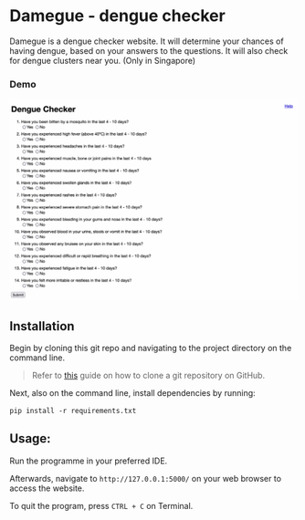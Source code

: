 # Damegue - dengue checker

Damegue is a dengue checker website. It will determine your chances of having dengue, based on your answers to the questions.
It will also check for dengue clusters near you. (Only in Singapore)

### Demo

![Demo](img/demo.gif)

## Installation

Begin by cloning this git repo and navigating to the project directory on the command line.

> Refer to [this](https://docs.github.com/en/repositories/creating-and-managing-repositories/cloning-a-repository) guide on how to clone a git repository on GitHub.

Next, also on the command line, install dependencies by running:

```
pip install -r requirements.txt
```

## Usage:

Run the programme in your preferred IDE.

Afterwards, navigate to `http://127.0.0.1:5000/` on your web browser to access the website.

To quit the program, press `CTRL + C` on Terminal.